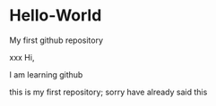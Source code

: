 # Hello-World
My first github repository

xxx
Hi,

I am learning github

this is my first repository; 
sorry have already said this
